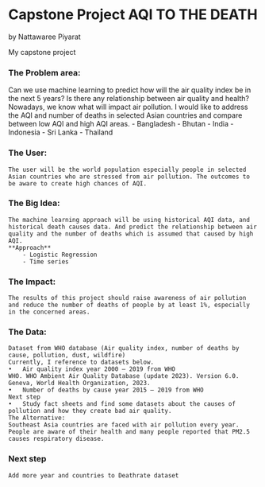 # Capstone Project AQI TO THE DEATH
by Nattawaree Piyarat

My capstone project

### The Problem area: 
Can we use machine learning to predict how will the air quality index be in the next 5 years? 
Is there any relationship between air quality and health? Nowadays, we know what will impact air pollution. 
I would like to address the AQI and number of deaths in selected Asian countries and compare between low AQI and high AQI areas.
	- Bangladesh
	- Bhutan
	- India
	- Indonesia
	- Sri Lanka
	- Thailand  
### The User:  
	The user will be the world population especially people in selected Asian countries who are stressed from air pollution. The outcomes to be aware to create high chances of AQI. 
### The Big Idea: 
	The machine learning approach will be using historical AQI data, and historical death causes data. And predict the relationship between air quality and the number of deaths which is assumed that caused by high AQI.
	**Approach** 
		- Logistic Regression
		- Time series

### The Impact: 
	The results of this project should raise awareness of air pollution and reduce the number of deaths of people by at least 1%, especially in the concerned areas.
### The Data: 
	Dataset from WHO database (Air quality index, number of deaths by cause, pollution, dust, wildfire) 
	Currently, I reference to datasets below.
	•	Air quality index year 2000 – 2019 from WHO 
	WHO. WHO Ambient Air Quality Database (update 2023). Version 6.0. Geneva, World Health Organization, 2023.
	•	Number of deaths by cause year 2015 – 2019 from WHO
	Next step
	•	Study fact sheets and find some datasets about the causes of pollution and how they create bad air quality.
	The Alternative: 
	Southeast Asia countries are faced with air pollution every year. People are aware of their health and many people reported that PM2.5 causes respiratory disease. 

### Next step 
	Add more year and countries to Deathrate dataset
	